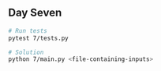 ## Day Seven

```sh
# Run tests
pytest 7/tests.py

# Solution
python 7/main.py <file-containing-inputs>
```
